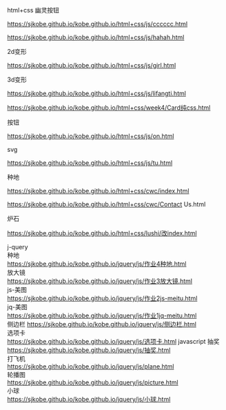 html+css  幽灵按钮  

https://sjkobe.github.io/kobe.github.io/html+css/js/cccccc.html  

https://sjkobe.github.io/kobe.github.io/html+css/js/hahah.html  

2d变形  

https://sjkobe.github.io/kobe.github.io/html+css/js/girl.html  

3d变形  

https://sjkobe.github.io/kobe.github.io/html+css/js/lifangti.html  

https://sjkobe.github.io/kobe.github.io/html+css/week4/Card纯css.html  

按钮  

https://sjkobe.github.io/kobe.github.io/html+css/js/on.html  

svg  

https://sjkobe.github.io/kobe.github.io/html+css/js/tu.html  

种地  

https://sjkobe.github.io/kobe.github.io/html+css/cwc/index.html  

https://sjkobe.github.io/kobe.github.io/html+css/cwc/Contact Us.html  

炉石  

https://sjkobe.github.io/kobe.github.io/html+css/lushi/改index.html  

j-query  
种地  
https://sjkobe.github.io/kobe.github.io/jquery/js/作业4种地.html  
放大镜  
https://sjkobe.github.io/kobe.github.io/jquery/js/作业3放大镜.html  
js-美图  
https://sjkobe.github.io/kobe.github.io/jquery/js/作业2js-meitu.html   
jq-美图  
https://sjkobe.github.io/kobe.github.io/jquery/js/作业1jq-meitu.html   
侧边栏 
https://sjkobe.github.io/kobe.github.io/jquery/js/侧边栏.html  
选项卡  
https://sjkobe.github.io/kobe.github.io/jquery/js/选项卡.html
javascript
抽奖  
https://sjkobe.github.io/kobe.github.io/jquery/js/抽奖.html  
打飞机  
https://sjkobe.github.io/kobe.github.io/jquery/js/plane.html  
轮播图  
https://sjkobe.github.io/kobe.github.io/jquery/js/picture.html  
小球  
https://sjkobe.github.io/kobe.github.io/jquery/js/小球.html  

 
